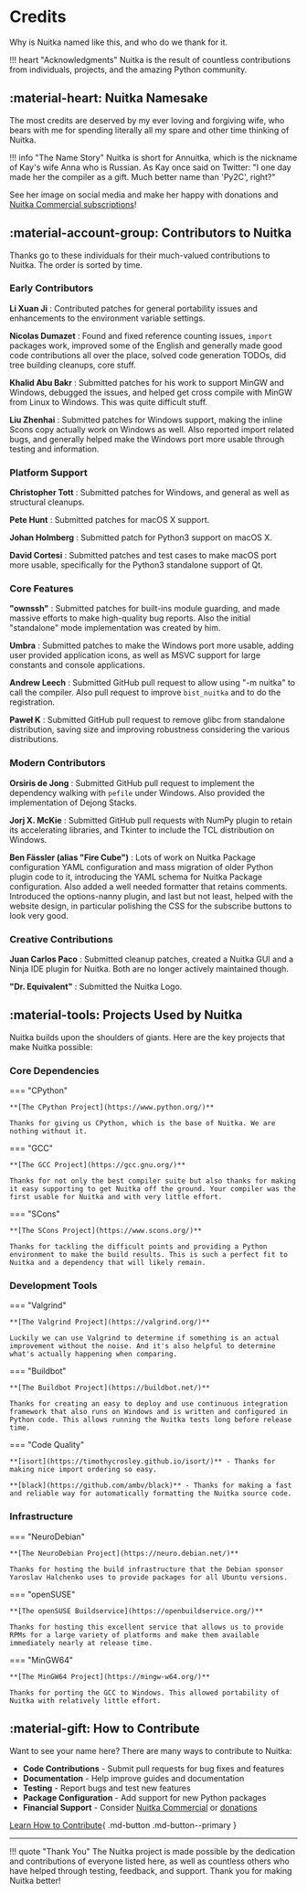 # Credits

Why is Nuitka named like this, and who do we thank for it.

!!! heart "Acknowledgments"
    Nuitka is the result of countless contributions from individuals, projects, and the amazing Python community.

## :material-heart: Nuitka Namesake

The most credits are deserved by my ever loving and forgiving wife, who bears with me for spending literally all my spare and other time thinking of Nuitka.

!!! info "The Name Story"
    Nuitka is short for Annuitka, which is the nickname of Kay's wife Anna who is Russian. As Kay once said on Twitter: "I one day made her the compiler as a gift. Much better name than 'Py2C', right?"

See her image on social media and make her happy with donations and [Nuitka Commercial subscriptions](commercial.md)!

## :material-account-group: Contributors to Nuitka

Thanks go to these individuals for their much-valued contributions to Nuitka. The order is sorted by time.

### Early Contributors

**Li Xuan Ji**
: Contributed patches for general portability issues and enhancements to the environment variable settings.

**Nicolas Dumazet**
: Found and fixed reference counting issues, `import` packages work, improved some of the English and generally made good code contributions all over the place, solved code generation TODOs, did tree building cleanups, core stuff.

**Khalid Abu Bakr**
: Submitted patches for his work to support MinGW and Windows, debugged the issues, and helped get cross compile with MinGW from Linux to Windows. This was quite difficult stuff.

**Liu Zhenhai**
: Submitted patches for Windows support, making the inline Scons copy actually work on Windows as well. Also reported import related bugs, and generally helped make the Windows port more usable through testing and information.

### Platform Support

**Christopher Tott**
: Submitted patches for Windows, and general as well as structural cleanups.

**Pete Hunt**
: Submitted patches for macOS X support.

**Johan Holmberg**
: Submitted patch for Python3 support on macOS X.

**David Cortesi**
: Submitted patches and test cases to make macOS port more usable, specifically for the Python3 standalone support of Qt.

### Core Features

**"ownssh"**
: Submitted patches for built-ins module guarding, and made massive efforts to make high-quality bug reports. Also the initial "standalone" mode implementation was created by him.

**Umbra**
: Submitted patches to make the Windows port more usable, adding user provided application icons, as well as MSVC support for large constants and console applications.

**Andrew Leech**
: Submitted GitHub pull request to allow using "-m nuitka" to call the compiler. Also pull request to improve `bist_nuitka` and to do the registration.

**Paweł K**
: Submitted GitHub pull request to remove glibc from standalone distribution, saving size and improving robustness considering the various distributions.

### Modern Contributors

**Orsiris de Jong**
: Submitted GitHub pull request to implement the dependency walking with `pefile` under Windows. Also provided the implementation of Dejong Stacks.

**Jorj X. McKie**
: Submitted GitHub pull requests with NumPy plugin to retain its accelerating libraries, and Tkinter to include the TCL distribution on Windows.

**Ben Fässler (alias "Fire Cube")**
: Lots of work on Nuitka Package configuration YAML configuration and mass migration of older Python plugin code to it, introducing the YAML schema for Nuitka Package configuration. Also added a well needed formatter that retains comments. Introduced the options-nanny plugin, and last but not least, helped with the website design, in particular polishing the CSS for the subscribe buttons to look very good.

### Creative Contributions

**Juan Carlos Paco**
: Submitted cleanup patches, created a Nuitka GUI and a Ninja IDE plugin for Nuitka. Both are no longer actively maintained though.

**"Dr. Equivalent"**
: Submitted the Nuitka Logo.

## :material-tools: Projects Used by Nuitka

Nuitka builds upon the shoulders of giants. Here are the key projects that make Nuitka possible:

### Core Dependencies

=== "CPython"

    **[The CPython Project](https://www.python.org/)**
    
    Thanks for giving us CPython, which is the base of Nuitka. We are nothing without it.

=== "GCC"

    **[The GCC Project](https://gcc.gnu.org/)**
    
    Thanks for not only the best compiler suite but also thanks for making it easy supporting to get Nuitka off the ground. Your compiler was the first usable for Nuitka and with very little effort.

=== "SCons"

    **[The SCons Project](https://www.scons.org/)**
    
    Thanks for tackling the difficult points and providing a Python environment to make the build results. This is such a perfect fit to Nuitka and a dependency that will likely remain.

### Development Tools

=== "Valgrind"

    **[The Valgrind Project](https://valgrind.org/)**
    
    Luckily we can use Valgrind to determine if something is an actual improvement without the noise. And it's also helpful to determine what's actually happening when comparing.

=== "Buildbot"

    **[The Buildbot Project](https://buildbot.net/)**
    
    Thanks for creating an easy to deploy and use continuous integration framework that also runs on Windows and is written and configured in Python code. This allows running the Nuitka tests long before release time.

=== "Code Quality"

    **[isort](https://timothycrosley.github.io/isort/)** - Thanks for making nice import ordering so easy.
    
    **[black](https://github.com/ambv/black)** - Thanks for making a fast and reliable way for automatically formatting the Nuitka source code.

### Infrastructure

=== "NeuroDebian"

    **[The NeuroDebian Project](https://neuro.debian.net/)**
    
    Thanks for hosting the build infrastructure that the Debian sponsor Yaroslav Halchenko uses to provide packages for all Ubuntu versions.

=== "openSUSE"

    **[The openSUSE Buildservice](https://openbuildservice.org/)**
    
    Thanks for hosting this excellent service that allows us to provide RPMs for a large variety of platforms and make them available immediately nearly at release time.

=== "MinGW64"

    **[The MinGW64 Project](https://mingw-w64.org/)**
    
    Thanks for porting the GCC to Windows. This allowed portability of Nuitka with relatively little effort.

## :material-gift: How to Contribute

Want to see your name here? There are many ways to contribute to Nuitka:

- **Code Contributions** - Submit pull requests for bug fixes and features
- **Documentation** - Help improve guides and documentation
- **Testing** - Report bugs and test new features
- **Package Configuration** - Add support for new Python packages
- **Financial Support** - Consider [Nuitka Commercial](commercial.md) or [donations](contribute.md)

[Learn How to Contribute](contribute.md){ .md-button .md-button--primary }

---

!!! quote "Thank You"
    The Nuitka project is made possible by the dedication and contributions of everyone listed here, as well as countless others who have helped through testing, feedback, and support. Thank you for making Nuitka better!
